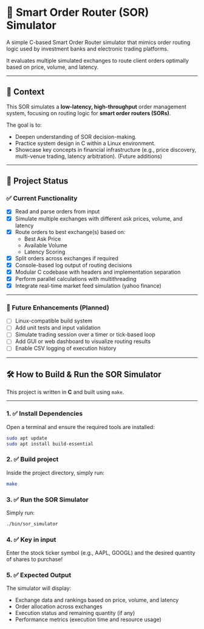 # 🧠 Smart Order Router (SOR) Simulator

A simple C-based Smart Order Router simulator that mimics order routing logic used by investment banks and electronic trading platforms. 

It evaluates multiple simulated exchanges to route client orders optimally based on price, volume, and latency.

---

## 📘 Context

This SOR simulates a **low-latency, high-throughput** order management system, focusing on routing logic for **smart order routers (SORs)**.  

The goal is to:
- Deepen understanding of SOR decision-making.
- Practice system design in C within a Linux environment.
- Showcase key concepts in financial infrastructure (e.g., price discovery, multi-venue trading, latency arbitration). (Future additions)

---

## 📌 Project Status

### ✅ Current Functionality
- [x] Read and parse orders from input
- [x] Simulate multiple exchanges with different ask prices, volume, and latency
- [x] Route orders to best exchange(s) based on:
  - Best Ask Price
  - Available Volume
  - Latency Scoring
- [x] Split orders across exchanges if required
- [x] Console-based log output of routing decisions
- [x] Modular C codebase with headers and implementation separation
- [x] Perform parallel calculations with multithreading
- [x] Integrate real-time market feed simulation (yahoo finance)

---

### 🧩 Future Enhancements (Planned)
- [ ] Linux-compatible build system
- [ ] Add unit tests and input validation
- [ ] Simulate trading session over a timer or tick-based loop
- [ ] Add GUI or web dashboard to visualize routing results
- [ ] Enable CSV logging of execution history

---

## 🛠️ How to Build & Run the SOR Simulator

This project is written in **C** and built using `make`. 

---

### 1. ✅ Install Dependencies

Open a terminal and ensure the required tools are installed:

```bash
sudo apt update
sudo apt install build-essential
```

### 2. ✅ Build project

Inside the project directory, simply run:

```bash
make
```

### 3. ✅ Run the SOR Simulator

Simply run:

```bash
./bin/sor_simulator
```

### 4. ✅ Key in input

Enter the stock ticker symbol (e.g., AAPL, GOOGL) and the desired quantity of shares to purchase!

### 5. ✅ Expected Output

The simulator will display:
- Exchange data and rankings based on price, volume, and latency
- Order allocation across exchanges
- Execution status and remaining quantity (if any)
- Performance metrics (execution time and resource usage)
